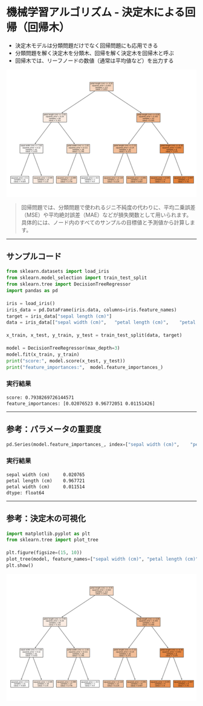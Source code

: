 # 機械学習アルゴリズム - 決定木による回帰（回帰木）
* 決定木モデルは分類問題だけでなく回帰問題にも応用できる
* 分類問題を解く決定木を分類木、回帰を解く決定木を回帰木と呼ぶ
* 回帰木では、リーフノードの数値（通常は平均値など）を出力する

<img src="img/009.png">

> 回帰問題では、分類問題で使われるジニ不純度の代わりに、平均二乗誤差（MSE）や平均絶対誤差（MAE）などが損失関数として用いられます。具体的には、ノード内のすべてのサンプルの目標値と予測値から計算します。

---

## サンプルコード

```py
from sklearn.datasets import load_iris
from sklearn.model_selection import train_test_split
from sklearn.tree import DecisionTreeRegressor
import pandas as pd

iris = load_iris()
iris_data = pd.DataFrame(iris.data, columns=iris.feature_names)
target = iris_data["sepal length (cm)"]
data = iris_data[["sepal width (cm)",	"petal length (cm)",	"petal width (cm)"]]

x_train, x_test, y_train, y_test = train_test_split(data, target)

model = DecisionTreeRegressor(max_depth=3)
model.fit(x_train, y_train)
print("score:", model.score(x_test, y_test))
print("feature_importances:",  model.feature_importances_)
```

### 実行結果

```
score: 0.7938269726144571
feature_importances: [0.02076523 0.96772051 0.01151426]
```

---

## 参考：パラメータの重要度

```py
pd.Series(model.feature_importances_, index=["sepal width (cm)",	"petal length (cm)",	"petal width (cm)"])
```

### 実行結果

```
sepal width (cm)     0.020765
petal length (cm)    0.967721
petal width (cm)     0.011514
dtype: float64
```

---

## 参考：決定木の可視化

```py
import matplotlib.pyplot as plt
from sklearn.tree import plot_tree

plt.figure(figsize=(15, 10))
plot_tree(model, feature_names=["sepal width (cm)",	"petal length (cm)",	"petal width (cm)"], filled=True)
plt.show()
```

<img src="img/009.png">
